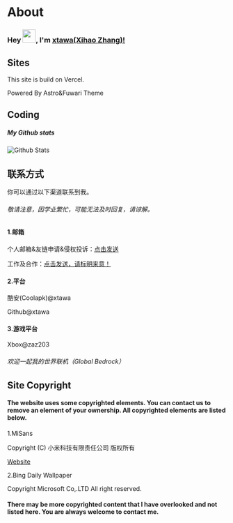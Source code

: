 # About
### Hey <img src="https://cdn.xtawa.top/AgACAgEAAyEGAASlhh0RAAMWaHOsmrYkibmQBH_sEXluA0TUUagAAiuuMRt8LqFHsJoH7IekbNgBAAMCAANtAAM2BA.4n8036emrd.gif" width="30px">, I'm [xtawa(Xihao Zhang)!](https://github.com/xtawa)

## Sites

This site is build on Vercel.

Powered By Astro&Fuwari Theme

## Coding

##### My Github stats

![Github Stats](https://profilestat.xtawa.top/api?username=xtawa&show_icons=true&title_color=fff&icon_color=79ff97&text_color=9f9f9f&bg_color=151515)



## 联系方式



你可以通过以下渠道联系到我。

###### 敬请注意，因学业繁忙，可能无法及时回复，请谅解。

#### 1.邮箱

个人邮箱&友链申请&侵权投诉：[点击发送](mailto:zaz203@outlook.com)

工作及合作：[点击发送，请标明来意！](mailto:luoyan@xtawa.top)

#### 2.平台

酷安(Coolapk)@xtawa

Github@xtawa

#### 3.游戏平台

Xbox@zaz203

###### 欢迎一起我的世界联机（Global Bedrock）

## Site Copyright

#### The website uses some copyrighted elements. You can contact us to remove an element of your ownership. All copyrighted elements are listed below.

1.MiSans

Copyright (C) 小米科技有限责任公司 版权所有

[Website](https://hyperos.mi.com/font)

2.Bing Daily Wallpaper

Copyright Microsoft Co,.LTD All right reserved.

#### There may be more copyrighted content that I have overlooked and not listed here. You are always welcome to contact me.



